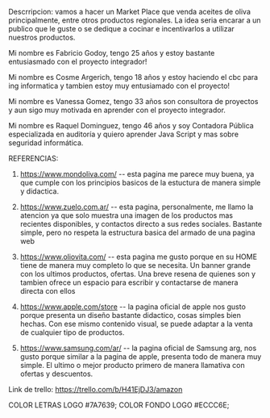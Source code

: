 Descrripcion: vamos a hacer un Market Place que venda aceites de oliva principalmente, entre otros productos regionales. La idea seria encarar a un publico que le guste o se dedique a cocinar e incentivarlos a utilizar nuestros productos.

Mi nombre es Fabricio Godoy, tengo 25 años y estoy bastante entusiasmado con el proyecto integrador!

Mi nombre es Cosme Argerich, tengo 18 años y estoy haciendo el cbc para ing informatica y tambien estoy muy entusiamado con el proyecto!

Mi nombre es Vanessa Gomez, tengo 33 años son consultora de proyectos y aun sigo muy motivada en aprender con el proyecto integrador.

Mi nombre es Raquel Dominguez, tengo 46 años y soy Contadora Pública especializada en auditoría y quiero aprender Java Script y mas sobre seguridad informática.

REFERENCIAS:
1) https://www.mondoliva.com/ -- esta pagina me parece muy buena, ya que cumple con los principios basicos de la estuctura de manera simple y didactica.

2) https://www.zuelo.com.ar/ -- esta pagina, personalmente, me llamo la atencion ya que solo muestra una imagen de los productos mas recientes disponibles, y contactos directo a sus redes sociales. Bastante simple, pero no respeta la estructura basica del armado de una pagina web

3) https://www.oliovita.com/ -- esta pagina me gusto porque en su HOME tiene de manera muy completo lo que se necesita. Un banner grande con los ultimos productos, ofertas. Una breve resena de quienes son y tambien ofrece un espacio para escribir y contactarse de manera directa con ellos 

4) https://www.apple.com/store -- la pagina oficial de apple nos gusto porque presenta un diseño bastante didactico, cosas simples bien hechas. Con ese mismo contenido visual, se puede adaptar a la venta de cualquier tipo de productos.

5) https://www.samsung.com/ar/ -- la pagina oficial de Samsung arg, nos gusto porque similar a la pagina de apple, presenta todo de manera muy simple. El ultimo o mejor producto primero de manera llamativa con ofertas y descuentos.


Link de trello: https://trello.com/b/H41EjDJ3/amazon

COLOR LETRAS LOGO #7A7639;
COLOR FONDO LOGO  #ECCC6E;